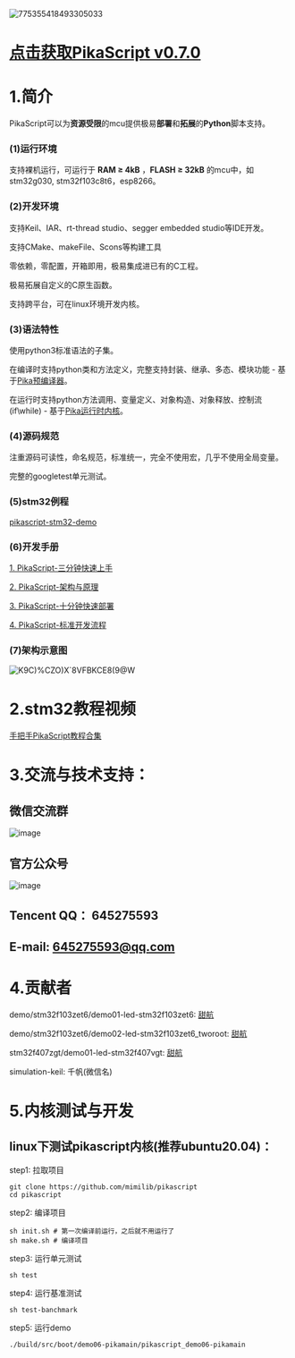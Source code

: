 ![775355418493305033](https://user-images.githubusercontent.com/88232613/132158500-f0818be9-29b2-48a1-b1e8-3216c3b686b0.jpg)

# [点击获取PikaScript v0.7.0](https://github.com/mimilib/pikascript/releases/download/v0.7.0/pikascript.v0.7.0.zip)

# 1.简介

PikaScript可以为**资源受限**的mcu提供极易**部署**和**拓展**的**Python**脚本支持。

### (1)运行环境

支持裸机运行，可运行于 **RAM ≥ 4kB** ，**FLASH ≥ 32kB** 的mcu中，如stm32g030, stm32f103c8t6，esp8266。

### (2)开发环境

支持Keil、IAR、rt-thread studio、segger embedded studio等IDE开发。

支持CMake、makeFile、Scons等构建工具

零依赖，零配置，开箱即用，极易集成进已有的C工程。

极易拓展自定义的C原生函数。

支持跨平台，可在linux环境开发内核。

### (3)语法特性

使用python3标准语法的子集。

在编译时支持python类和方法定义，完整支持封装、继承、多态、模块功能 - 基于[Pika预编译器](../../tree/master/pikascript-compiler-rust)。

在运行时支持python方法调用、变量定义、对象构造、对象释放、控制流(if\while) - 基于[Pika运行时内核](../../tree/master/src/package/pikascript/pikascript-core)。

### (4)源码规范

注重源码可读性，命名规范，标准统一，完全不使用宏，几乎不使用全局变量。

完整的googletest单元测试。

### (5)stm32例程

[pikascript-stm32-demo](../../tree/master/demo)

### (6)开发手册

[1. PikaScript-三分钟快速上手](doc/1.三分钟快速上手.md)

[2. PikaScript-架构与原理](https://mp.weixin.qq.com/s?__biz=MzU4NzUzMDc1OA==&mid=2247484127&idx=1&sn=f66cff49c488e48c52570c7bb570328f&chksm=fdebd5b6ca9c5ca0707fd221c32f3ad63e94aeb6f917a92774b89ea042381ea261990f5cca3c&token=2045971639&lang=zh_CN#rd)

[3. PikaScript-十分钟快速部署](doc/2.十分钟快速部署.md)

[4. PikaScript-标准开发流程](doc/3.PikaScript标准开发流程.md)

### (7)架构示意图
![K9C)%CZO)X`8VFBKCE8(9@W](https://user-images.githubusercontent.com/88232613/127806449-b476b2fd-9f40-4c53-94a0-e1e965c046c3.png)

# 2.stm32教程视频

[手把手PikaScript教程合集](https://www.bilibili.com/video/BV1mg411L72e)

# 3.交流与技术支持：

## 微信交流群
![image](https://user-images.githubusercontent.com/88232613/131966892-59d89b0c-8068-488a-9015-f1002fa18505.png)

## 官方公众号
![image](https://user-images.githubusercontent.com/88232613/128301451-f0cdecea-6457-4925-b084-42e7796a856e.png)

## Tencent QQ： 645275593

## E-mail: 645275593@qq.com

# 4.贡献者

demo/stm32f103zet6/demo01-led-stm32f103zet6: [甜航](https://github.com/easyzoom)

demo/stm32f103zet6/demo02-led-stm32f103zet6_tworoot: [甜航](https://github.com/easyzoom)

stm32f407zgt/demo01-led-stm32f407vgt: [甜航](https://github.com/easyzoom)

simulation-keil: 千帆(微信名)

# 5.内核测试与开发

## linux下测试pikascript内核(推荐ubuntu20.04)：

step1: 拉取项目
``` shell
git clone https://github.com/mimilib/pikascript
cd pikascript
```

step2: 编译项目
```
sh init.sh # 第一次编译前运行，之后就不用运行了 
sh make.sh # 编译项目
```

step3: 运行单元测试
``` shell	
sh test
```

step4: 运行基准测试
``` shell
sh test-banchmark
```

step5: 运行demo
``` shell
./build/src/boot/demo06-pikamain/pikascript_demo06-pikamain
```

